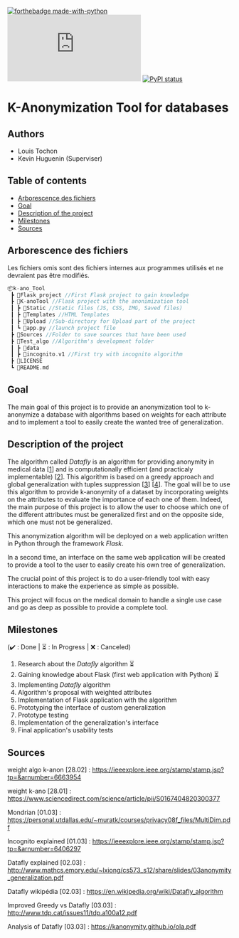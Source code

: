 [![forthebadge made-with-python](http://ForTheBadge.com/images/badges/made-with-python.svg)](https://www.python.org/)    
[![Npm package license](https://badgen.net/npm/license/discord.js)](https://npmjs.com/package/discord.js) [![PyPI status](https://img.shields.io/pypi/status/ansicolortags.svg)](https://pypi.python.org/pypi/ansicolortags/)

# K-Anonymization Tool for databases

## Authors

- Louis Tochon
- Kevin Huguenin (Superviser)

## Table of contents
* [Arborescence des fichiers](#arborescence-des-fichiers)
* [Goal](#goal)
* [Description of the project](#description-of-the-project)
* [Milestones](#milestones)
* [Sources](#sources)

## Arborescence des fichiers

Les fichiers omis sont des fichiers internes aux programmes utilisés et ne devraient pas être modifiés.

```C
📦k-ano_Tool
 ┣ 📂Flask project //First Flask project to gain knowledge
 ┣ 📂K-anoTool //Flask project with the anonimization tool
 ┃ ┣ 📂Static //Static files (JS, CSS, IMG, Saved files)
 ┃ ┣ 📂Templates //HTML Templates
 ┃ ┣ 📂Upload //Sub-directory for Upload part of the project
 ┃ ┗ 📜app.py //launch project file
 ┣ 📂Sources //Folder to save sources that have been used
 ┣ 📂Test_algo //Algorithm's development folder
 ┃ ┣ 📂data
 ┃ ┣ 📜incognito.v1 //First try with incognito algorithm
 ┣ 📜LICENSE
 ┗ 📜README.md
```
## Goal

The main goal of this project is to provide an anonymization tool to k-anonymize a database with algorithms based on weights for each attribute and to implement a tool to easily create the wanted tree of generalization. 

## Description of the project

The algorithm called *Datafly* is an algorithm for providing anonymity in medical data [[1](https://en.wikipedia.org/wiki/Datafly_algorithm)] and is computationally efficient (and practicaly implementable) [[2](http://www.mathcs.emory.edu/~lxiong/cs573_s12/share/slides/03anonymity_generalization.pdf)]. This algorithm is based on a greedy approach and global generalization with tuples suppression [[3](http://www.tdp.cat/issues11/tdp.a100a12.pdf)] [[4](https://kanonymity.github.io/ola.pdf)]. The goal will be to use this algorithm to provide k-anonymity of a dataset by incorporating weights on the attributes to evaluate the importance of each one of them. Indeed, the main purpose of this project is to allow the user to choose which one of the different attributes must be generalized first and on the opposite side, which one must not be generalized. 

This anonymization algorithm will be deployed on a web application written in Python through the framework *Flask*. 

In a second time, an interface on the same web application will be created to provide a tool to the user to easily create his own tree of generalization. 

The crucial point of this project is to do a user-friendly tool with easy interactions to make the experience as simple as possible.

This project will focus on the medical domain to handle a single use case and go as deep as possible to provide a complete tool.

## Milestones

(:heavy_check_mark: : Done | :hourglass_flowing_sand: : In Progress | :x: : Canceled)

1) Research about the *Datafly* algorithm :hourglass_flowing_sand:
2) Gaining knowledge about Flask (first web application with Python) :hourglass_flowing_sand:
3) Implementing *Datafly* algorithm
4) Algorithm's proposal with weighted attributes
5) Implementation of Flask application with the algorithm
6) Prototyping the interface of custom generalization
7) Prototype testing
8) Implementation of the generalization's interface
9) Final application's usability tests

## Sources

weight algo k-anon [28.02] : https://ieeexplore.ieee.org/stamp/stamp.jsp?tp=&arnumber=6663954

weight k-ano [28.01] : https://www.sciencedirect.com/science/article/pii/S0167404820300377

Mondrian [01.03] : https://personal.utdallas.edu/~muratk/courses/privacy08f_files/MultiDim.pdf

Incognito explained [01.03] : https://ieeexplore.ieee.org/stamp/stamp.jsp?tp=&arnumber=6406297

Datafly explained [02.03] : http://www.mathcs.emory.edu/~lxiong/cs573_s12/share/slides/03anonymity_generalization.pdf

Datafly wikipédia [02.03] : https://en.wikipedia.org/wiki/Datafly_algorithm

Improved Greedy vs Datafly [03.03] : http://www.tdp.cat/issues11/tdp.a100a12.pdf

Analysis of Datafly [03.03] :  https://kanonymity.github.io/ola.pdf
